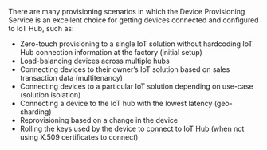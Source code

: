 
There are many provisioning scenarios in which the Device Provisioning Service is an excellent choice for getting devices connected and configured to IoT Hub, such as:

 -  Zero-touch provisioning to a single IoT solution without hardcoding IoT Hub connection information at the factory (initial setup)
 -  Load-balancing devices across multiple hubs
 -  Connecting devices to their owner’s IoT solution based on sales transaction data (multitenancy)
 -  Connecting devices to a particular IoT solution depending on use-case (solution isolation)
 -  Connecting a device to the IoT hub with the lowest latency (geo-sharding)
 -  Reprovisioning based on a change in the device
 -  Rolling the keys used by the device to connect to IoT Hub (when not using X.509 certificates to connect)
